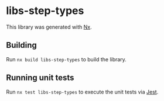 # libs-step-types

This library was generated with [Nx](https://nx.dev).

## Building

Run `nx build libs-step-types` to build the library.

## Running unit tests

Run `nx test libs-step-types` to execute the unit tests via [Jest](https://jestjs.io).
